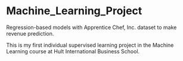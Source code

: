 # Machine_Learning_Project
Regression-based models with Apprentice Chef, Inc. dataset to make revenue prediction.

This is my first individual supervised learning project in the Machine Learning course at Hult International Business School. 
